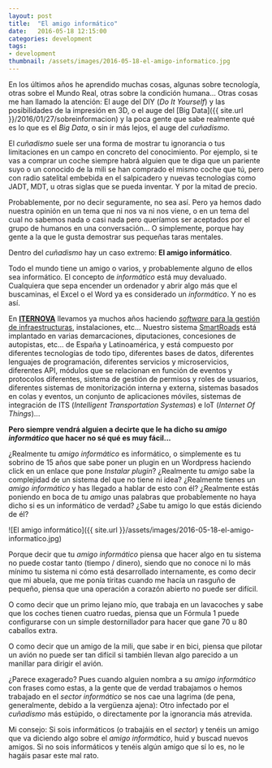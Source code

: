 ```yaml
---
layout: post
title:  "El amigo informático"
date:   2016-05-18 12:15:00
categories: development
tags:
- development
thumbnail: /assets/images/2016-05-18-el-amigo-informatico.jpg
---
```


En los últimos años he aprendido muchas cosas, algunas sobre tecnología, otras sobre el Mundo Real, otras sobre la condición humana... Otras cosas me han llamado la atención: El auge del DIY (_Do It Yourself_) y las posibilidades de la impresión en 3D, o el auge del [Big Data]({{ site.url }}/2016/01/27/sobreinformacion) y la poca gente que sabe realmente qué es lo que es el _Big Data_, o sin ir más lejos, el auge del _cuñadismo_.

El _cuñadismo_ suele ser una forma de mostrar tu ignorancia o tus limitaciones en un campo en concreto del conocimiento. Por ejemplo, si te vas a comprar un coche siempre habrá alguien que te diga que un pariente suyo o un conocido de la mili se han comprado el mismo coche que tú, pero con radio satelital embebida en el salpicadero y nuevas tecnologías como JADT, MDT, u otras siglas que se pueda inventar. Y por la mitad de precio.

Probablemente, por no decir seguramente, no sea así. Pero ya hemos dado nuestra opinión en un tema que ni nos va ni nos viene, o en un tema del cual no sabemos nada o casi nada pero queríamos ser aceptados por el grupo de humanos en una conversación... O simplemente, porque hay gente a la que le gusta demostrar sus pequeñas taras mentales.

Dentro del _cuñadismo_ hay un caso extremo: **El amigo informático**. 

Todo el mundo tiene un amigo o varios, y probablemente alguno de ellos sea informático. El concepto de _informático_ está muy devaluado. Cualquiera que sepa encender un ordenador y abrir algo más que el buscaminas, el Excel o el Word ya es considerado un _informático_. Y no es así.

En **[ITERNOVA](https://www.iternova.net)** llevamos ya muchos años haciendo [_software_ para la gestión de infraestructuras](https://www.tecnocarreteras.es), instalaciones, etc... Nuestro sistema [SmartRoads](https://www.tecnocarreteras.es/sistema-de-gestion-web-de-carreteras/) está implantado en varias demarcaciones, diputaciones, concesiones de autopistas, etc... de España y Latinoamérica, y está compuesto por diferentes tecnologías de todo tipo, diferentes bases de datos, diferentes lenguajes de programación, diferentes servicios y microservicios, diferentes API, módulos que se relacionan en función de eventos y protocolos diferentes, sistema de gestión de permisos y roles de usuarios, diferentes sistemas de monitorización interna y externa, sistemas basados en colas y eventos, un conjunto de aplicaciones móviles, sistemas de integración de ITS (_Intelligent Transportation Systemas_) e IoT (_Internet Of Things_)... 

**Pero siempre vendrá alguien a decirte que le ha dicho su _amigo informático_ que hacer no sé qué es muy fácil...**

¿Realmente tu _amigo informático_ es informático, o simplemente es tu sobrino de 15 años que sabe poner un plugin en un Wordpress haciendo click en un enlace que pone _Instalar plugin_? ¿Realmente tu _amigo_ sabe la complejidad de un sistema del que no tiene ni idea? ¿Realmente tienes un _amigo informático_ y has llegado a hablar de esto con él? ¿Realmente estás poniendo en boca de tu _amigo_ unas palabras que probablemente no haya dicho si es un informático de verdad? ¿Sabe tu amigo lo que estás diciendo de él?

![El amigo informático]({{ site.url }}/assets/images/2016-05-18-el-amigo-informatico.jpg)

Porque decir que tu _amigo informático_ piensa que hacer algo en tu sistema no puede costar tanto (tiempo / dinero), siendo que no conoce ni lo más mínimo tu sistema ni cómo está desarrollado internamente, es como decir que mi abuela, que me ponía tiritas cuando me hacía un rasguño de pequeño, piensa que una operación a corazón abierto no puede ser difícil. 

O como decir que un primo lejano mío, que trabaja en un lavacoches y sabe que los coches tienen cuatro ruedas, piensa que un Fórmula 1 puede configurarse con un simple destornillador para hacer que gane 70 u 80 caballos extra.

O como decir que un amigo de la mili, que sabe ir en bici, piensa que pilotar un avión no puede ser tan difícil si también llevan algo parecido a un manillar para dirigir el avión.

¿Parece exagerado? Pues cuando alguien nombra a su _amigo informático_ con frases como estas, a la gente que de verdad trabajamos o hemos trabajado en el _sector informático_ se nos cae una lagrima (de pena, generalmente, debido a la vergüenza ajena): Otro infectado por el _cuñadismo_ más estúpido, o directamente por la ignorancia más atrevida.

Mi consejo: Si sois informáticos (o trabajáis en el _sector_) y tenéis un amigo que va diciendo algo sobre el _amigo informático_, huid y buscad nuevos amigos. Si no sois informáticos y tenéis algún amigo que sí lo es, no le hagáis pasar este mal rato.

